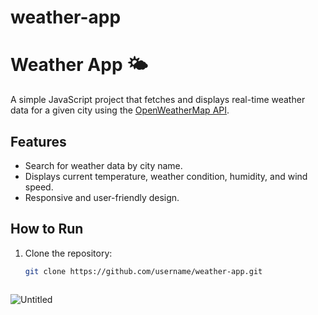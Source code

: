 # weather-app

# Weather App 🌤️

A simple JavaScript project that fetches and displays real-time weather data for a given city using the [OpenWeatherMap API](https://openweathermap.org/api).

## Features
- Search for weather data by city name.
- Displays current temperature, weather condition, humidity, and wind speed.
- Responsive and user-friendly design.

## How to Run
1. Clone the repository:
   ```bash
   git clone https://github.com/username/weather-app.git



![Untitled](https://github.com/user-attachments/assets/2ec2bed2-ee32-4e04-8e0b-6a5051016593)
